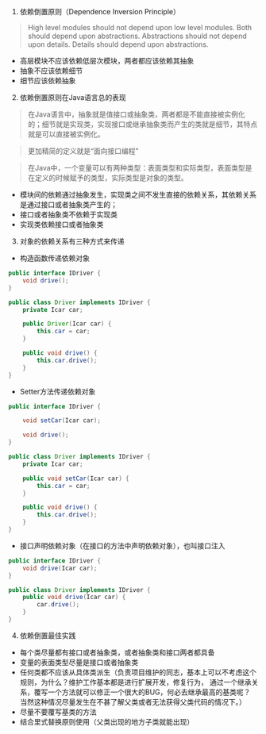 1. 依赖倒置原则（Dependence Inversion Principle）

> High level modules should not depend upon low level modules. Both should depend upon abstractions.
> Abstractions should not depend upon details. Details should depend upon abstractions.

- 高层模块不应该依赖低层次模块，两者都应该依赖其抽象
- 抽象不应该依赖细节
- 细节应该依赖抽象


2. 依赖倒置原则在Java语言总的表现

> 在Java语言中，抽象就是值接口或抽象类，两者都是不能直接被实例化的；细节就是实现类，实现接口或继承抽象类而产生的类就是细节，其特点就是可以直接被实例化。

> 更加精简的定义就是“面向接口编程”

> 在Java中，一个变量可以有两种类型：表面类型和实际类型，表面类型是在定义的时候赋予的类型，实际类型是对象的类型。

- 模块间的依赖通过抽象发生，实现类之间不发生直接的依赖关系，其依赖关系是通过接口或者抽象类产生的；
- 接口或者抽象类不依赖于实现类
- 实现类依赖接口或者抽象类

3. 对象的依赖关系有三种方式来传递

- 构造函数传递依赖对象

```java
public interface IDriver {
    void drive();
}

public class Driver implements IDriver {
    private Icar car;

    public Driver(Icar car) {
        this.car = car;
    }

    public void drive() {
        this.car.drive();
    }
}
```

- Setter方法传递依赖对象

```java
public interface IDriver {

    void setCar(Icar car);

    void drive();
}

public class Driver implements IDriver {
    private Icar car;

    public void setCar(Icar car) {
        this.car = car;
    }

    public void drive() {
        this.car.drive();
    }
}
```

- 接口声明依赖对象（在接口的方法中声明依赖对象），也叫接口注入

```java
public interface IDriver {
    void drive(Icar car);
}

public class Driver implements IDriver {
    public void drive(Icar car) {
        car.drive();
    }
}

```

4. 依赖倒置最佳实践

- 每个类尽量都有接口或者抽象类，或者抽象类和接口两者都具备
- 变量的表面类型尽量是接口或者抽象类
- 任何类都不应该从具体类派生（负责项目维护的同志，基本上可以不考虑这个规则，为什么？维护工作基本都是进行扩展开发，修复行为， 通过一个继承关系，覆写一个方法就可以修正一个很大的BUG，何必去继承最高的基类呢？
  当然这种情况尽量发生在不甚了解父类或者无法获得父类代码的情况下。）
- 尽量不要覆写基类的方法
- 结合里式替换原则使用（父类出现的地方子类就能出现）